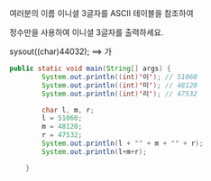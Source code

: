 여러분의 이름 이니셜 3글자를 ASCII 테이블을 참조하여

정수만을 사용하여 이니셜 3글자를 출력하세요.

sysout((char)44032); ==> 가


```java
public static void main(String[] args) {
		System.out.println((int)'이'); // 51060
		System.out.println((int)'미'); // 48120
		System.out.println((int)'리'); // 47532

		char l, m, r;
		l = 51060;
		m = 48120;
		r = 47532;
		System.out.println(l + "" + m + "" + r);
		System.out.println(l+m+r);

	}
```
